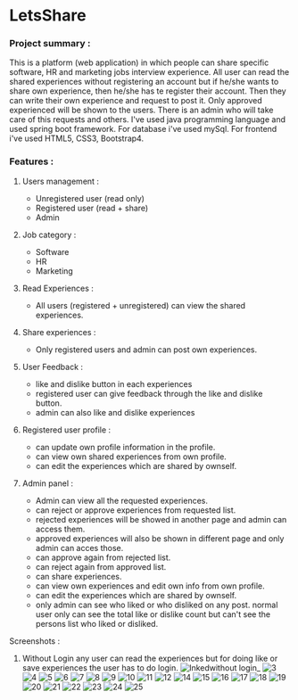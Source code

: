 # LetsShare

<h3> Project summary :  </h3>

This is a platform (web application) in which people can share specific software, HR and marketing jobs interview experience. All user can read the shared experiences without registering an account but if he/she wants to share own experience, then he/she has te register their account. Then they can write their own experience and request to post it. Only approved experienced will be shown to the users. There is an admin who will take care of this requests and others. I've used java programming language and used spring boot framework. For database i've used mySql. For frontend i've used HTML5, CSS3, Bootstrap4.


<h3> Features : </h3>

1. Users management :

     - Unregistered user (read only)
     - Registered user (read + share)
     - Admin


2. Job category :

      - Software
      - HR
      - Marketing


3. Read Experiences : 

      - All users (registered + unregistered) can view the shared experiences.
 

4. Share experiences : 

      - Only registered users and admin can post own experiences.


5. User Feedback : 

     - like and dislike button in each experiences
     - registered user can give feedback through the like and dislike button.
     - admin can also like and dislike experiences


6. Registered user profile :

     - can update own profile information in the profile.
     - can view own shared experiences from own profile.
     - can edit the experiences which are shared by ownself.


7. Admin panel :

      - Admin can view all the requested experiences.
      - can reject or approve experiences from requested list.
      - rejected experiences will be showed in another page and admin can access them.
      - approved experiences will also be shown in different page and only admin can acces those.
      - can approve again from rejected list.
      - can reject again from approved list.
      - can share experiences.
      - can view own experiences and edit own info from own profile.
      - can edit the experiences which are shared by ownself.
      - only admin can see who liked or who disliked on any post. normal user only can see the total like or dislike count but can't see the persons list who liked or         disliked.
      
     

Screenshots :

1. Without Login any user can read the experiences but for doing like or save experiences the user has to do login.
![Inkedwithout login_](https://github.com/MuhtasimMahmud/LetsShare/assets/58343930/3e595a72-0a63-4350-94e8-9b514a9c6b93)
![3](https://user-images.githubusercontent.com/58343930/205515155-9beda45f-2ddb-444c-85f1-e35a1d750d3c.png)
![4](https://user-images.githubusercontent.com/58343930/205515160-945f61b4-4737-4686-893e-018f3f06ff6e.png)
![5](https://user-images.githubusercontent.com/58343930/205515162-9a7a9da8-7007-48ae-b70a-6af992f38db9.png)
![6](https://user-images.githubusercontent.com/58343930/205515163-03960751-fb44-44d4-994b-e67139164fcd.png)
![7](https://user-images.githubusercontent.com/58343930/205515174-5c8e7d7a-e5d6-427b-b6a4-1e147345c586.png)
![8](https://user-images.githubusercontent.com/58343930/205515175-cbb0103b-cdd2-49dd-9802-fbb5a07c771e.png)
![9](https://user-images.githubusercontent.com/58343930/205515173-e6cb5f8a-f67e-4d1e-ab82-16ffb1eec6d7.png)
![10](https://user-images.githubusercontent.com/58343930/205515200-42b396e1-fe57-4aed-baa4-fd9017763b40.png)
![11](https://user-images.githubusercontent.com/58343930/205515203-7e4a879e-063e-45e8-9749-788f5aad3a08.png)
![12](https://user-images.githubusercontent.com/58343930/205515205-1d87e160-dc6d-49cc-8f47-33c063255188.png)
![14](https://user-images.githubusercontent.com/58343930/205515213-39ad02c6-ec83-431f-9d88-cdcceaa78001.png)
![15](https://user-images.githubusercontent.com/58343930/205515215-464ba8e8-0afd-472c-8ce6-2a6b5e388c4e.png)
![16](https://user-images.githubusercontent.com/58343930/205515228-87de875b-d532-4a1f-a4c5-ed388132be3a.png)
![17](https://user-images.githubusercontent.com/58343930/205515233-348a0558-2bf4-46bb-b914-a67479d42635.png)
![18](https://user-images.githubusercontent.com/58343930/205515442-63b3cd03-3d55-4ded-99c6-1175371b4d83.png)
![19](https://user-images.githubusercontent.com/58343930/205515451-c664cfed-d37c-4c38-ab80-ae09dcd939b4.png)
![20](https://user-images.githubusercontent.com/58343930/205515240-5da1c5b3-ff8c-4d33-bac0-4f12c497bcfb.png)
![21](https://user-images.githubusercontent.com/58343930/205515243-9c678395-bc1a-4973-915b-1fdba95b9f03.png)
![22](https://user-images.githubusercontent.com/58343930/205515245-8814ee30-71fa-40f6-84ce-41be280c07d9.png)
![23](https://user-images.githubusercontent.com/58343930/205515247-514ff117-5af0-4d70-9dcb-bf1ffbd717c7.png)
![24](https://user-images.githubusercontent.com/58343930/205515248-b9c0fe23-5f23-4caa-9c14-85b7984524ce.png)
![25](https://user-images.githubusercontent.com/58343930/205515256-b3563bd4-3de2-4de3-b248-abb53b80493f.png)


